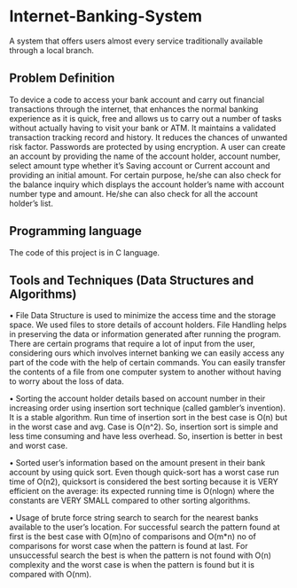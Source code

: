 # Internet-Banking-System
A system that offers users almost every service traditionally available through a local branch.

## Problem Definition
  To device a code to access your bank account and carry out financial transactions through the internet, that enhances the normal banking experience as it is quick, free and allows us to carry out a number of tasks without actually having to visit your bank or ATM. It maintains a validated transaction tracking record and history. It reduces the chances of unwanted risk factor. Passwords are protected by using encryption.
  A user can create an account by providing the name of the account holder, account number, select amount type whether it’s Saving account or Current account and providing an initial amount. For certain purpose, he/she can also check for the balance inquiry which displays the account holder’s name with account number type and amount. He/she can also check for all the account holder’s list.

## Programming language
The code of this project is in C language.

## Tools and Techniques (Data Structures and Algorithms)

•	File Data Structure is used to minimize the access time and the storage space. We used files to store details of account holders. File Handling helps in preserving the data or information generated after running the program. There are certain programs that require a lot of input from the user, considering ours which involves internet banking we can easily access any part of the code with the help of certain commands. You can easily transfer the contents of a file from one computer system to another without having to worry about the loss of data.

•	Sorting the account holder details based on account number in their increasing order using insertion sort technique (called gambler’s invention). It is a stable algorithm. Run time of insertion sort in the best case is O(n) but in the worst case and avg. Case is O(n^2). So, insertion sort is simple and less time consuming and have less overhead. So, insertion is better in best and worst case.

•	Sorted user’s information based on the amount present in their bank account by using quick sort. Even though quick-sort has a worst case run time of O(n2), quicksort is considered the best sorting because it is VERY efficient on the average: its expected running time is O(nlogn) where the constants are VERY SMALL compared to other sorting algorithms.

•	Usage of brute force string search to search for the nearest banks available to the user’s location. For successful search the pattern found at first is the best case with O(m)no of comparisons and O(m*n) no of comparisons for worst case when the pattern is found at last. For unsuccessful search the best is when the pattern is not found with O(n) complexity and the worst case is when the pattern is found but it is compared with O(nm).
